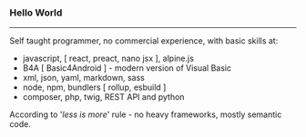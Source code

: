 ### Hello World

- - -

Self taught programmer, no commercial experience, with basic skills at:  
- javascript, [ react, preact, nano jsx ], alpine.js
- B4A [ Basic4Android ] - modern version of Visual Basic
- xml, json, yaml, markdown, sass
- node, npm, bundlers [ rollup, esbuild ]
- composer, php, twig, REST API and python

According to '_less is more_' rule - no heavy frameworks, mostly semantic code.

<!-- <img align="center" src="https://github-readme-stats.vercel.app/api?username=RWDevelopment&line_height=20&title_color=7A7ADB&icon_color=2234AE&text_color=D3D3D3&bg_color=0,000000,130F40" alt="RWDevelopment Github Stats"> -->

